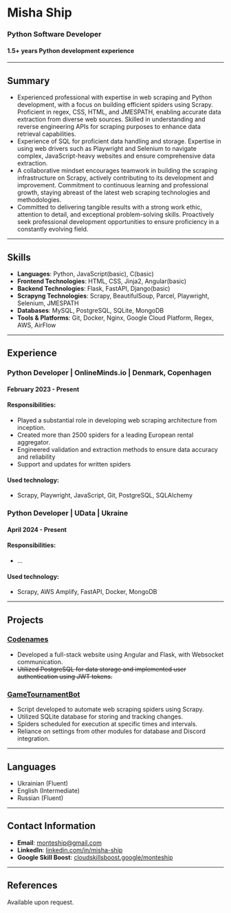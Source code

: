 # Misha Ship
### Python Software Developer
#### 1.5+ years Python development experience

---

## Summary
- Experienced professional with expertise in web scraping and Python development, with a focus on building efficient spiders using Scrapy. Proficient in regex, CSS, HTML, and JMESPATH, enabling accurate data extraction from diverse web sources. Skilled in understanding and reverse engineering APIs for scraping purposes to enhance data retrieval capabilities.
- Experience of SQL for proficient data handling and storage. Expertise in using web drivers such as Playwright and Selenium to navigate complex, JavaScript-heavy websites and ensure comprehensive data extraction.
- A collaborative mindset encourages teamwork in building the scraping infrastructure on Scrapy, actively contributing to its development and improvement. Commitment to continuous learning and professional growth, staying abreast of the latest web scraping technologies and methodologies.
- Committed to delivering tangible results with a strong work ethic, attention to detail, and exceptional problem-solving skills. Proactively seek professional development opportunities to ensure proficiency in a constantly evolving field.

---

## Skills
- **Languages**: Python, JavaScript(basic), C(basic)
- **Frontend Technologies**: HTML, CSS, Jinja2, Angular(basic)
- **Backend Technologies**: Flask, FastAPI, Django(basic)
- **Scrapyng Technologies**: Scrapy, BeautifulSoup, Parcel, Playwright, Selenium, JMESPATH
- **Databases**: MySQL, PostgreSQL, SQLite, MongoDB
- **Tools & Platforms**: Git, Docker, Nginx, Google Cloud Platform, Regex, AWS, AirFlow

---

## Experience

### Python Developer | OnlineMinds.io | Denmark, Copenhagen
#### February 2023 - Present
#### Responsibilities:
- Played a substantial role in developing web scraping architecture from inception.
- Created more than 2500 spiders for a leading European rental aggregator.
- Engineered validation and extraction methods to ensure data accuracy and reliability
- Support and updates for written spiders
#### Used technology:
- Scrapy, Playwright, JavaScript, Git, PostgreSQL, SQLAlchemy

### Python Developer | UData | Ukraine
#### April 2024 - Present
#### Responsibilities:
- ...
#### Used technology:
- Scrapy, AWS Amplify, FastAPI, Docker, MongoDB

---
## Projects
### [Codenames](https://github.com/monteship/Codenames)
- Developed a full-stack website using Angular and Flask, with Websocket communication.
- ~~Utilized PostgreSQL for data storage and implemented user authentication using JWT tokens.~~

### [GameTournamentBot](https://github.com/monteship/GameTournametBot)
- Script developed to automate web scraping spiders using Scrapy.
- Utilized SQLite database for storing and tracking changes.
- Spiders scheduled for execution at specific times and intervals.
- Reliance on settings from other modules for database and Discord integration.

---
## Languages
- Ukrainian (Fluent)
- English (Intermediate)
- Russian (Fluent)

---

## Contact Information
- **Email**: monteship@gmail.com
- **LinkedIn**: [linkedin.com/in/misha-ship](https://www.linkedin.com/in/misha-ship-383329204/)
- **Google Skill Boost**: [cloudskillsboost.google/monteship](https://www.cloudskillsboost.google/public_profiles/2c8d1dd0-34af-4168-855d-1da8ac643156)
---

## References
Available upon request.

